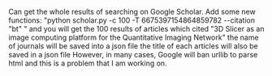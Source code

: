 Can get the whole results of searching on Google Scholar. 
Add some new functions:
    "python scholar.py -c 100 -T 6675397154864859782 --citation "bt" " and you will get the 100 results of articles which cited "3D Slicer as an image computing platform for the Quantitative Imaging Network"
    the name of journals will be saved into a json file
    the title of each articles will also be saved in a json file
    However, in many cases, Google will ban urllib to parse html and this is a problem that I am working on.  
